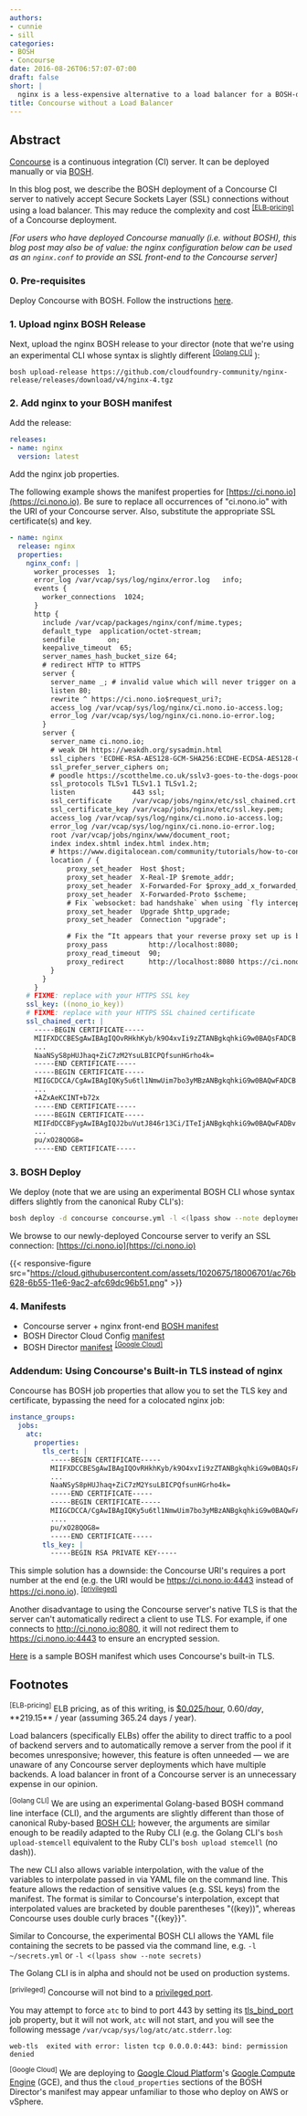 ```yaml
---
authors:
- cunnie
- sill
categories:
- BOSH
- Concourse
date: 2016-08-26T06:57:07-07:00
draft: false
short: |
  nginx is a less-expensive alternative to a load balancer for a BOSH-deployed Concourse server's SSL termination.
title: Concourse without a Load Balancer
---
```


## Abstract

[Concourse](http://concourse.ci/) is a continuous integration (CI) server. It
can be deployed manually or via
[BOSH](http://concourse.ci/clusters-with-bosh.html).

In this blog post, we describe the BOSH deployment of a Concourse CI server to
natively accept Secure Sockets Layer (SSL) connections without using a load
balancer. This may reduce the complexity and cost
<sup>[[ELB-pricing]](#ELB-pricing)</sup> of a Concourse deployment.

*[For users who have deployed Concourse manually (i.e. without BOSH), this blog
post may also be of value: the nginx configuration below can be used as an
`nginx.conf` to provide an SSL front-end to the Concourse server]*

### 0. Pre-requisites

Deploy Concourse with BOSH. Follow the instructions
[here](http://concourse.ci/clusters-with-bosh.html).

### 1. Upload nginx BOSH Release

Next, upload the nginx BOSH release to your director (note that we're using an
experimental CLI whose syntax is slightly different <sup>[[Golang
CLI]](#golangcli)</sup> ):

```
bosh upload-release https://github.com/cloudfoundry-community/nginx-release/releases/download/v4/nginx-4.tgz
```

### 2. Add nginx to your BOSH manifest

Add the release:

```yaml
releases:
- name: nginx
  version: latest
```

Add the nginx job properties.

The following example shows the manifest properties for
[https://ci.nono.io](https://ci.nono.io). Be sure to replace all occurrences of
"ci.nono.io" with the URI of your Concourse server. Also, substitute the
appropriate SSL certificate(s) and key.

```yaml
- name: nginx
  release: nginx
  properties:
    nginx_conf: |
      worker_processes  1;
      error_log /var/vcap/sys/log/nginx/error.log   info;
      events {
        worker_connections  1024;
      }
      http {
        include /var/vcap/packages/nginx/conf/mime.types;
        default_type  application/octet-stream;
        sendfile        on;
        keepalive_timeout  65;
        server_names_hash_bucket_size 64;
        # redirect HTTP to HTTPS
        server {
          server_name _; # invalid value which will never trigger on a real hostname.
          listen 80;
          rewrite ^ https://ci.nono.io$request_uri?;
          access_log /var/vcap/sys/log/nginx/ci.nono.io-access.log;
          error_log /var/vcap/sys/log/nginx/ci.nono.io-error.log;
        }
        server {
          server_name ci.nono.io;
          # weak DH https://weakdh.org/sysadmin.html
          ssl_ciphers 'ECDHE-RSA-AES128-GCM-SHA256:ECDHE-ECDSA-AES128-GCM-SHA256:ECDHE-RSA-AES256-GCM-SHA384:ECDHE-ECDSA-AES256-GCM-SHA384:DHE-RSA-AES128-GCM-SHA256:DHE-DSS-AES128-GCM-SHA256:kEDH+AESGCM:ECDHE-RSA-AES128-SHA256:ECDHE-ECDSA-AES128-SHA256:ECDHE-RSA-AES128-SHA:ECDHE-ECDSA-AES128-SHA:ECDHE-RSA-AES256-SHA384:ECDHE-ECDSA-AES256-SHA384:ECDHE-RSA-AES256-SHA:ECDHE-ECDSA-AES256-SHA:DHE-RSA-AES128-SHA256:DHE-RSA-AES128-SHA:DHE-DSS-AES128-SHA256:DHE-RSA-AES256-SHA256:DHE-DSS-AES256-SHA:DHE-RSA-AES256-SHA:AES128-GCM-SHA256:AES256-GCM-SHA384:AES128-SHA256:AES256-SHA256:AES128-SHA:AES256-SHA:AES:CAMELLIA:DES-CBC3-SHA:!aNULL:!eNULL:!EXPORT:!DES:!RC4:!MD5:!PSK:!aECDH:!EDH-DSS-DES-CBC3-SHA:!EDH-RSA-DES-CBC3-SHA:!KRB5-DES-CBC3-SHA';
          ssl_prefer_server_ciphers on;
          # poodle https://scotthelme.co.uk/sslv3-goes-to-the-dogs-poodle-kills-off-protocol/
          ssl_protocols TLSv1 TLSv1.1 TLSv1.2;
          listen              443 ssl;
          ssl_certificate     /var/vcap/jobs/nginx/etc/ssl_chained.crt.pem;
          ssl_certificate_key /var/vcap/jobs/nginx/etc/ssl.key.pem;
          access_log /var/vcap/sys/log/nginx/ci.nono.io-access.log;
          error_log /var/vcap/sys/log/nginx/ci.nono.io-error.log;
          root /var/vcap/jobs/nginx/www/document_root;
          index index.shtml index.html index.htm;
          # https://www.digitalocean.com/community/tutorials/how-to-configure-nginx-with-ssl-as-a-reverse-proxy-for-jenkins
          location / {
              proxy_set_header  Host $host;
              proxy_set_header  X-Real-IP $remote_addr;
              proxy_set_header  X-Forwarded-For $proxy_add_x_forwarded_for;
              proxy_set_header  X-Forwarded-Proto $scheme;
              # Fix `websocket: bad handshake` when using `fly intercept`
              proxy_set_header  Upgrade $http_upgrade;
              proxy_set_header  Connection "upgrade";

              # Fix the “It appears that your reverse proxy set up is broken" error.
              proxy_pass          http://localhost:8080;
              proxy_read_timeout  90;
              proxy_redirect      http://localhost:8080 https://ci.nono.io;
          }
        }
      }
    # FIXME: replace with your HTTPS SSL key
    ssl_key: ((nono_io_key))
    # FIXME: replace with your HTTPS SSL chained certificate
    ssl_chained_cert: |
      -----BEGIN CERTIFICATE-----
      MIIFXDCCBESgAwIBAgIQOvRHkhKyb/k9O4xvIi9zZTANBgkqhkiG9w0BAQsFADCB
      ...
      NaaNSyS8pHUJhaq+ZiC7zM2YsuLBICPQfsunHGrho4k=
      -----END CERTIFICATE-----
      -----BEGIN CERTIFICATE-----
      MIIGCDCCA/CgAwIBAgIQKy5u6tl1NmwUim7bo3yMBzANBgkqhkiG9w0BAQwFADCB
      ...
      +AZxAeKCINT+b72x
      -----END CERTIFICATE-----
      -----BEGIN CERTIFICATE-----
      MIIFdDCCBFygAwIBAgIQJ2buVutJ846r13Ci/ITeIjANBgkqhkiG9w0BAQwFADBv
      ...
      pu/xO28QOG8=
      -----END CERTIFICATE-----
```

### 3. BOSH Deploy

We deploy (note that we are using an experimental BOSH CLI whose syntax
differs slightly from the canonical Ruby CLI's):

```sh
bosh deploy -d concourse concourse.yml -l <(lpass show --note deployments)
```

We browse to our newly-deployed Concourse server to verify an SSL connection:
[https://ci.nono.io](https://ci.nono.io)

{{< responsive-figure src="https://cloud.githubusercontent.com/assets/1020675/18006701/ac76b628-6b55-11e6-9ac2-afc69dc96b51.png" >}}

### 4. Manifests

* Concourse server + nginx front-end [BOSH
manifest](https://github.com/cunnie/deployments/blob/84900b6067b8d935e86991f428c4f246914082b7/concourse.yml)
* BOSH Director Cloud Config
[manifest](https://github.com/cunnie/deployments/blob/84900b6067b8d935e86991f428c4f246914082b7/cloud-config-gce.yml)
* BOSH Director
[manifest](https://github.com/cunnie/deployments/blob/84900b6067b8d935e86991f428c4f246914082b7/bosh-gce.yml)
<sup>[[Google Cloud]](#google_cloud)</sup>

### Addendum: Using Concourse's Built-in TLS instead of nginx

Concourse has BOSH job properties that allow you to set the TLS key and
certificate, bypassing the need for a colocated nginx job:

```yaml
instance_groups:
  jobs:
    atc:
      properties:
        tls_cert: |
          -----BEGIN CERTIFICATE-----
          MIIFXDCCBESgAwIBAgIQOvRHkhKyb/k9O4xvIi9zZTANBgkqhkiG9w0BAQsFADCB
          ...
          NaaNSyS8pHUJhaq+ZiC7zM2YsuLBICPQfsunHGrho4k=
          -----END CERTIFICATE-----
          -----BEGIN CERTIFICATE-----
          MIIGCDCCA/CgAwIBAgIQKy5u6tl1NmwUim7bo3yMBzANBgkqhkiG9w0BAQwFADCB
          ....
          pu/xO28QOG8=
          -----END CERTIFICATE-----
        tls_key: |
          -----BEGIN RSA PRIVATE KEY-----
```

This simple solution has a downside: the Concourse URI's requires a port number
at the end (e.g. the URI would be https://ci.nono.io:4443 instead of
https://ci.nono.io). <sup>[[privileged]](#privileged)</sup>

Another disadvantage to using the Concourse server's native TLS is that the
server can't automatically redirect a client to use TLS. For example, if one
connects to http://ci.nono.io:8080, it will not redirect them to
https://ci.nono.io:4443 to ensure an encrypted session.

[Here](https://github.com/cunnie/deployments/blob/1e9a96203acfd806822834f4d6932225771c834b/concourse.yml)
is a sample BOSH manifest which uses Concourse's built-in TLS.

## Footnotes

<a name="ELB-pricing"><sup>[ELB-pricing]</sup></a> ELB pricing, as of this
writing, is
[$0.025/hour](https://aws.amazon.com/elasticloadbalancing/pricing/), $0.60/day,
**$219.15** / year (assuming 365.24 days / year).

Load balancers (specifically ELBs) offer the ability to direct traffic to a pool
of backend servers and to automatically remove a server from the pool if it
becomes unresponsive; however, this feature is often unneeded &mdash; we are
unaware of any Concourse server deployments which have multiple backends. A load
balancer in front of a Concourse server is an unnecessary expense in our opinion.

<a name="golangcli"><sup>[Golang CLI]</sup></a>
We are using an experimental Golang-based BOSH command line interface (CLI), and
the arguments are slightly different than those of canonical Ruby-based [BOSH
CLI](https://github.com/cloudfoundry/bosh/tree/master/bosh_cli); however, the
arguments are similar enough to be readily adapted to the Ruby CLI (e.g. the
Golang CLI's `bosh upload-stemcell` equivalent to the Ruby CLI's `bosh upload
stemcell` (no dash)).

The new CLI also allows variable interpolation, with the value of the variables
to interpolate passed in via YAML file on the command line. This feature allows
the redaction of sensitive values (e.g. SSL keys) from the manifest. The format
is similar to Concourse's interpolation, except that interpolated values are
bracketed by double parentheses "((key))", whereas Concourse uses double curly
braces "{{key}}".

Similar to Concourse, the experimental BOSH CLI allows the YAML file containing
the secrets to be passed via the command line, e.g. `-l ~/secrets.yml` or
`-l <(lpass show --note secrets)`

The Golang CLI is in alpha and should not be used on production systems.

<a name="privileged"><sup>[privileged]</sup></a> Concourse will not bind to a
[privileged
port](http://unix.stackexchange.com/questions/16564/why-are-the-first-1024-ports-restricted-to-the-root-user-only).

You may attempt to force `atc` to bind to port 443 by setting its
[tls_bind_port](https://github.com/concourse/concourse/blob/b0d0c99edb7a1f379c350426d0e71ab16b74da56/jobs/atc/spec#L42-L45)
job property, but it will not work,  `atc` will not start, and you will see the
following message `/var/vcap/sys/log/atc/atc.stderr.log`:

```
web-tls  exited with error: listen tcp 0.0.0.0:443: bind: permission denied
```

<a name="google_cloud"><sup>[Google Cloud]</sup></a>
We are deploying to [Google Cloud Platform](https://cloud.google.com/)'s [Google
Compute Engine](https://cloud.google.com/compute/) (GCE), and thus the
`cloud_properties` sections of the BOSH Director's manifest may appear
unfamiliar to those who deploy on AWS or vSphere.

